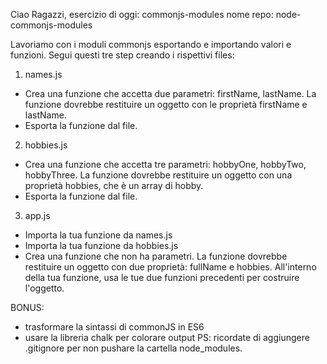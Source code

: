 Ciao Ragazzi,
esercizio di oggi: commonjs-modules
nome repo: node-commonjs-modules

Lavoriamo con i moduli commonjs esportando e importando valori e funzioni. Segui questi tre step creando i rispettivi files:

1. names.js
- Crea una funzione che accetta due parametri: firstName, lastName. La funzione dovrebbe restituire un oggetto con le proprietà firstName e lastName.
- Esporta la funzione dal file.

2. hobbies.js
- Crea una funzione che accetta tre parametri: hobbyOne, hobbyTwo, hobbyThree. La funzione dovrebbe restituire un oggetto con una proprietà hobbies, che è un array di hobby.
- Esporta la funzione dal file.

3. app.js
- Importa la tua funzione da names.js
- Importa la tua funzione da hobbies.js
- Crea una funzione che non ha parametri. La funzione dovrebbe restituire un oggetto con due proprietà: fullName e hobbies. All'interno della tua funzione, usa le tue due funzioni precedenti per costruire l'oggetto.

BONUS:
- trasformare la sintassi di commonJS in ES6
- usare la libreria chalk per colorare output
PS: ricordate di aggiungere .gitignore per non pushare la cartella node_modules.